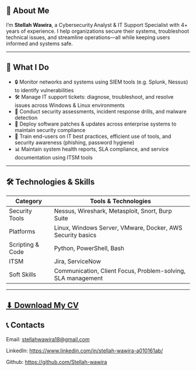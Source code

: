 ## 🧰 About Me

I’m **Stellah Wawira**, a Cybersecurity Analyst & IT Support Specialist with 4+ years of experience. I help organizations secure their systems, troubleshoot technical issues, and streamline operations—all while keeping users informed and systems safe.

---

## 💼 What I Do

- 🔒 Monitor networks and systems using SIEM tools (e.g. Splunk, Nessus) to identify vulnerabilities  
- 🛠 Manage IT support tickets: diagnose, troubleshoot, and resolve issues across Windows & Linux environments  
- 🧠 Conduct security assessments, incident response drills, and malware detection  
- 🔄 Deploy software patches & updates across enterprise systems to maintain security compliance  
- 👥 Train end-users on IT best practices, efficient use of tools, and security awareness (phishing, password hygiene)  
- 📊 Maintain system health reports, SLA compliance, and service documentation using ITSM tools

---

## 🛠 Technologies & Skills

| Category            | Tools & Technologies |
|---------------------|----------------------|
| Security Tools      | Nessus, Wireshark, Metasploit, Snort, Burp Suite |
| Platforms           | Linux, Windows Server, VMware, Docker, AWS Security basics |
| Scripting & Code    | Python, PowerShell, Bash |
| ITSM                | Jira, ServiceNow |
| Soft Skills         | Communication, Client Focus, Problem-solving, SLA management |

---
## [⬇ Download My CV](https://github.com/Stellah-wawira/Stellah-wawira/raw/main/cv-stellah.pdf)


## 📞 Contacts
Email: stellahwawira18@gmail.com


LinkedIn: https://www.linkedin.com/in/stellah-wawira-a010161ab/

Github: https://github.com/Stellah-wawira




  


   
  

